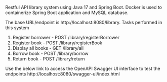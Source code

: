 Restful API library system using Java 17 and Spring Boot.
Docker is used to containerize Spring Boot application and MySQL database. 

The base URL/endpoint is http://localhost:8080/library.
Tasks performed in this system
1. Register borrower - POST /library/registerBorrower
2. Register book - POST /library/registerBook
3. Display all books - GET /library/all
4. Borrow book - POST /library/borrow
5. Return book - POST /library/return

Use the below link to access the OpenAPI Swagger UI interface to test the endpoints
http://localhost:8080/swagger-ui/index.html

